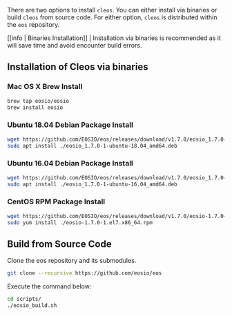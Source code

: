 There are two options to install `cleos`. You can either install via binaries or build `cleos` from source code. For either option, `cleos` is distributed within the `eos` repository.

[[info | Binaries Installation]]
| Installation via binaries is recommended as it will save time and avoid encounter build errors.

## Installation of Cleos via binaries

### Mac OS X Brew Install

```sh
brew tap eosio/eosio
brew install eosio
```

### Ubuntu 18.04 Debian Package Install

```sh
wget https://github.com/EOSIO/eos/releases/download/v1.7.0/eosio_1.7.0-1-ubuntu-18.04_amd64.deb
sudo apt install ./eosio_1.7.0-1-ubuntu-18.04_amd64.deb
```

### Ubuntu 16.04 Debian Package Install

```sh
wget https://github.com/EOSIO/eos/releases/download/v1.7.0/eosio_1.7.0-1-ubuntu-16.04_amd64.deb
sudo apt install ./eosio_1.7.0-1-ubuntu-16.04_amd64.deb
```

### CentOS RPM Package Install

```sh
wget https://github.com/EOSIO/eos/releases/download/v1.7.0/eosio-1.7.0-1.el7.x86_64.rpm
sudo yum install ./eosio-1.7.0-1.el7.x86_64.rpm
```

## Build from Source Code

Clone the eos repository and its submodules.

```sh
git clone --recursive https://github.com/eosio/eos
```

Execute the command below:

```sh
cd scripts/
./eosio_build.sh
```
